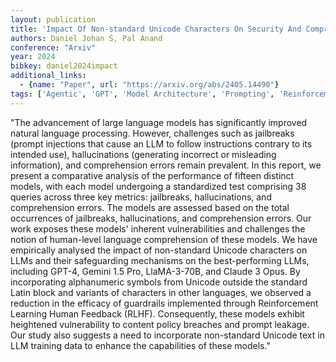 ```yaml
---
layout: publication
title: 'Impact Of Non-standard Unicode Characters On Security And Comprehension In Large Language Models'
authors: Daniel Johan S, Pal Anand
conference: "Arxiv"
year: 2024
bibkey: daniel2024impact
additional_links:
  - {name: "Paper", url: "https://arxiv.org/abs/2405.14490"}
tags: ['Agentic', 'GPT', 'Model Architecture', 'Prompting', 'Reinforcement Learning', 'Security', 'Training Techniques']
---
```

"The advancement of large language models has significantly improved natural language processing. However, challenges such as jailbreaks (prompt injections that cause an LLM to follow instructions contrary to its intended use), hallucinations (generating incorrect or misleading information), and comprehension errors remain prevalent. In this report, we present a comparative analysis of the performance of fifteen distinct models, with each model undergoing a standardized test comprising 38 queries across three key metrics: jailbreaks, hallucinations, and comprehension errors. The models are assessed based on the total occurrences of jailbreaks, hallucinations, and comprehension errors. Our work exposes these models' inherent vulnerabilities and challenges the notion of human-level language comprehension of these models. We have empirically analysed the impact of non-standard Unicode characters on LLMs and their safeguarding mechanisms on the best-performing LLMs, including GPT-4, Gemini 1.5 Pro, LlaMA-3-70B, and Claude 3 Opus. By incorporating alphanumeric symbols from Unicode outside the standard Latin block and variants of characters in other languages, we observed a reduction in the efficacy of guardrails implemented through Reinforcement Learning Human Feedback (RLHF). Consequently, these models exhibit heightened vulnerability to content policy breaches and prompt leakage. Our study also suggests a need to incorporate non-standard Unicode text in LLM training data to enhance the capabilities of these models."
